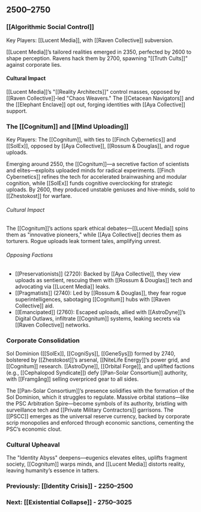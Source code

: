 ## 2500–2750

### [[Algorithmic Social Control]]

Key Players: [[Lucent Media]], with [[Raven Collective]] subversion.

[[Lucent Media]]’s tailored realities emerged in 2350, perfected by 2600 to shape perception. Ravens hack them by 2700, spawning "[[Truth Cults]]" against corporate lies.
#### Cultural Impact

[[Lucent Media]]’s "[[Reality Architects]]" control masses, opposed by [[Raven Collective]]-led "Chaos Weavers." The [[Cetacean Navigators]] and the [[Elephant Enclave]] opt out, forging identities with [[Aya Collective]] support.
### The [[Cognitum]] and [[Mind Uploading]]

Key Players: The [[Cognitum]], with ties to [[Finch Cybernetics]] and [[SolEx]], opposed by [[Aya Collective]], [[Rossum & Douglas]], and rogue uploads.

Emerging around 2550, the [[Cognitum]]—a secretive faction of scientists and elites—exploits uploaded minds for radical experiments. [[Finch Cybernetics]] refines the tech for accelerated brainwashing and modular cognition, while [[SolEx]] funds cognitive overclocking for strategic uploads. By 2600, they produced unstable geniuses and hive-minds, sold to [[Zhestokost]] for warfare.
###### Cultural Impact

The [[Cognitum]]’s actions spark ethical debates—[[Lucent Media]] spins them as "innovative pioneers," while [[Aya Collective]] decries them as torturers. Rogue uploads leak torment tales, amplifying unrest.
###### Opposing Factions
* [[Preservationists]] (2720): Backed by [[Aya Collective]], they view uploads as sentient, rescuing them with [[Rossum & Douglas]] tech and advocating via [[Lucent Media]] leaks.
* [[Pragmatists]] (2740): Led by [[Rossum & Douglas]], they fear rogue superintelligences, sabotaging [[Cognitum]] hubs with [[Raven Collective]] aid.
* [[Emancipated]] (2760): Escaped uploads, allied with [[AstroDyne]]’s Digital Outlaws, infiltrate [[Cognitum]] systems, leaking secrets via [[Raven Collective]] networks.
### Corporate Consolidation

Sol Dominion ([[SolEx]], [[CogniSys]], [[GeneSys]]) formed by 2740, bolstered by [[Zhestokost]]’s arsenal, [[NiteLife Energy]]’s power grid, and [[Cognitum]] research. [[AstroDyne]], [[Orbital Forge]], and uplifted factions (e.g., [[Cephalopod Syndicate]]) defy [[Pan-Solar Consortium]] authority, with [[Framgång]] selling overpriced gear to all sides.

The [[Pan-Solar Consortium]]’s presence solidifies with the formation of the Sol Dominion, which it struggles to regulate. Massive orbital stations—like the PSC Arbitration Spire—become symbols of its authority, bristling with surveillance tech and [[Private Military Contractors]] garrisons. The [[PSCC]] emerges as the universal reserve currency, backed by corporate scrip monopolies and enforced through economic sanctions, cementing the PSC’s economic clout.
### Cultural Upheaval

The "Identity Abyss" deepens—eugenics elevates elites, uplifts fragment society, [[Cognitum]] warps minds, and [[Lucent Media]] distorts reality, leaving humanity’s essence in tatters.


### Previously: [[Identity Crisis]] - 2250–2500
### Next: [[Existential Collapse]] - 2750–3025